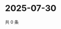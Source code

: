 # 2025-07-30

共 0 条

<!-- BEGIN ZHIHUQUESTIONS -->
<!-- 最后更新时间 Wed Jul 30 2025 17:19:41 GMT+0800 (China Standard Time) -->

<!-- END ZHIHUQUESTIONS -->
